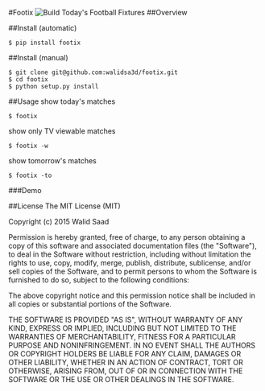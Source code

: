 #Footix
![Build](https://travis-ci.org/walidsa3d/footix.svg?branch=master)
Today's Football Fixtures
##Overview

##Install (automatic)
```
$ pip install footix
```
##Install (manual)
```
$ git clone git@github.com:walidsa3d/footix.git
$ cd footix
$ python setup.py install
```
##Usage
show today's matches
```
$ footix 
```
show only TV viewable matches
```
$ footix -w
```
show tomorrow's matches
```
$ footix -to
```
###Demo


##License
The MIT License (MIT)

Copyright (c) 2015  Walid Saad

Permission is hereby granted, free of charge, to any person obtaining a copy of
this software and associated documentation files (the "Software"), to deal in
the Software without restriction, including without limitation the rights to
use, copy, modify, merge, publish, distribute, sublicense, and/or sell copies of
the Software, and to permit persons to whom the Software is furnished to do so,
subject to the following conditions:

The above copyright notice and this permission notice shall be included in all
copies or substantial portions of the Software.

THE SOFTWARE IS PROVIDED "AS IS", WITHOUT WARRANTY OF ANY KIND, EXPRESS OR
IMPLIED, INCLUDING BUT NOT LIMITED TO THE WARRANTIES OF MERCHANTABILITY, FITNESS
FOR A PARTICULAR PURPOSE AND NONINFRINGEMENT. IN NO EVENT SHALL THE AUTHORS OR
COPYRIGHT HOLDERS BE LIABLE FOR ANY CLAIM, DAMAGES OR OTHER LIABILITY, WHETHER
IN AN ACTION OF CONTRACT, TORT OR OTHERWISE, ARISING FROM, OUT OF OR IN
CONNECTION WITH THE SOFTWARE OR THE USE OR OTHER DEALINGS IN THE SOFTWARE.
